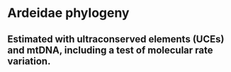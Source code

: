 # Ardeidae phylogeny 

## Estimated with ultraconserved elements (UCEs) and mtDNA, including a test of molecular rate variation. 



